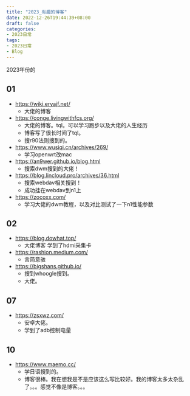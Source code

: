 ```yaml
---
title: "2023_有趣的博客"
date: 2022-12-26T19:44:39+08:00
draft: false
categories:
- 2023日常
tags:
- 2023日常
- Blog
---
```


2023年份的

## 01

- https://wiki.eryajf.net/
	- 大佬的博客
- https://conge.livingwithfcs.org/
	- 大佬的博客。tql。可以学习跑步以及大佬的人生经历
	- 博客写了很长时间了tql。
	- 搜r90法则搜到的。
- https://www.wusiqi.cn/archives/269/
	- 学习openwrt改mac
- https://an9wer.github.io/blog.html
	- 搜索dwm搜到的大佬！
- https://blog.lincloud.pro/archives/36.html
	- 搜索webdav相关搜到！
	- 成功挂在webdav到n1上
- https://zocoxx.com/
	- 学习大佬的dwm教程，以及对比测试了一下n1性能参数

## 02
- https://blog.dowhat.top/
	- 大佬博客 学到了hdmi采集卡
- https://rashion.medium.com/
	- 言简意骇
- https://bigshans.github.io/
	- 搜到whoogle搜到。
	- 大佬。

## 07

- https://zsxwz.com/
	- 安卓大佬。
	- 学到了adb控制电量

## 10

- https://www.maemo.cc/
	- 学日语搜到的。
	- 博客很棒。我在想我是不是应该这么写比较好。我的博客太多太杂乱了。。。感觉不像是博客。。。